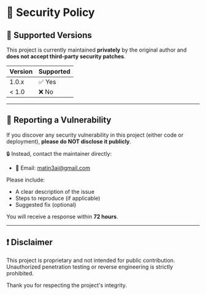 # 🔐 Security Policy

## 📅 Supported Versions

This project is currently maintained **privately** by the original author and **does not accept third-party security patches**.

| Version | Supported |
|---------|-----------|
| 1.0.x   | ✅ Yes     |
| < 1.0   | ❌ No      |

---

## 🚨 Reporting a Vulnerability

If you discover any security vulnerability in this project (either code or deployment), **please do NOT disclose it publicly**.

🔒 Instead, contact the maintainer directly:

- 📧 Email: matin3ai@gmail.com

Please include:
- A clear description of the issue
- Steps to reproduce (if applicable)
- Suggested fix (optional)

You will receive a response within **72 hours**.

---

## ❗ Disclaimer

This project is proprietary and not intended for public contribution. Unauthorized penetration testing or reverse engineering is strictly prohibited.

Thank you for respecting the project's integrity.
